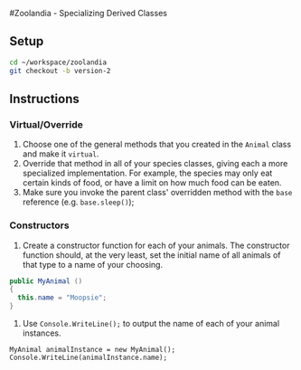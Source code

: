 #Zoolandia - Specializing Derived Classes

## Setup

```bash
cd ~/workspace/zoolandia
git checkout -b version-2
```

## Instructions

### Virtual/Override

1. Choose one of the general methods that you created in the `Animal` class and make it `virtual`.
1. Override that method in all of your species classes, giving each a more specialized implementation. For example, the species may only eat certain kinds of food, or have a limit on how much food can be eaten.
1. Make sure you invoke the parent class' overridden method with the `base` reference (e.g. `base.sleep()`);

### Constructors

1. Create a constructor function for each of your animals. The constructor function should, at the very least, set the initial name of all animals of that type to a name of your choosing.
  
  ```cs
  public MyAnimal ()
  {
    this.name = "Moopsie";
  }
  ```

1. Use `Console.WriteLine();` to output the name of each of your animal instances.

  ```
  MyAnimal animalInstance = new MyAnimal();
  Console.WriteLine(animalInstance.name);
  ```

